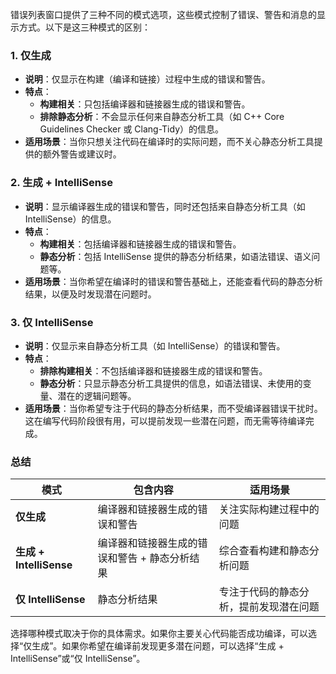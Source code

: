错误列表窗口提供了三种不同的模式选项，这些模式控制了错误、警告和消息的显示方式。以下是这三种模式的区别：

### 1. **仅生成**

- **说明**：仅显示在构建（编译和链接）过程中生成的错误和警告。
- **特点**：
  - **构建相关**：只包括编译器和链接器生成的错误和警告。
  - **排除静态分析**：不会显示任何来自静态分析工具（如 C++ Core Guidelines Checker 或 Clang-Tidy）的信息。
- **适用场景**：当你只想关注代码在编译时的实际问题，而不关心静态分析工具提供的额外警告或建议时。

### 2. **生成 + IntelliSense**

- **说明**：显示编译器生成的错误和警告，同时还包括来自静态分析工具（如 IntelliSense）的信息。
- **特点**：
  - **构建相关**：包括编译器和链接器生成的错误和警告。
  - **静态分析**：包括 IntelliSense 提供的静态分析结果，如语法错误、语义问题等。
- **适用场景**：当你希望在编译时的错误和警告基础上，还能查看代码的静态分析结果，以便及时发现潜在问题时。

### 3. **仅 IntelliSense**

- **说明**：仅显示来自静态分析工具（如 IntelliSense）的错误和警告。
- **特点**：
  - **排除构建相关**：不包括编译器和链接器生成的错误和警告。
  - **静态分析**：只显示静态分析工具提供的信息，如语法错误、未使用的变量、潜在的逻辑问题等。
- **适用场景**：当你希望专注于代码的静态分析结果，而不受编译器错误干扰时。这在编写代码阶段很有用，可以提前发现一些潜在问题，而无需等待编译完成。

### 总结

| 模式 | 包含内容 | 适用场景 |
| --- | --- | --- |
| **仅生成** | 编译器和链接器生成的错误和警告 | 关注实际构建过程中的问题 |
| **生成 + IntelliSense** | 编译器和链接器生成的错误和警告 + 静态分析结果 | 综合查看构建和静态分析问题 |
| **仅 IntelliSense** | 静态分析结果 | 专注于代码的静态分析，提前发现潜在问题 |

选择哪种模式取决于你的具体需求。如果你主要关心代码能否成功编译，可以选择“仅生成”。如果你希望在编译前发现更多潜在问题，可以选择“生成 + IntelliSense”或“仅 IntelliSense”。